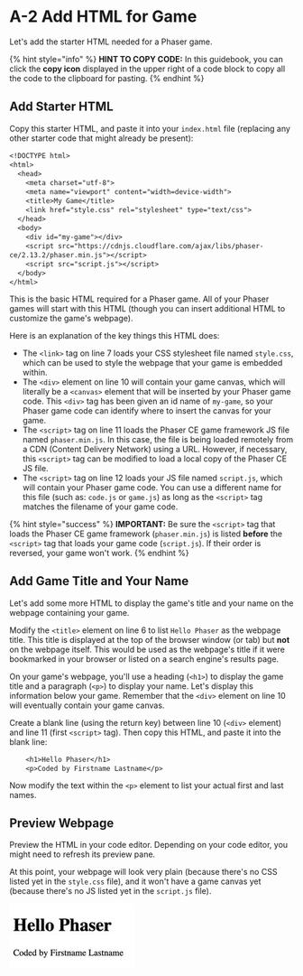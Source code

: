 # A-2 Add HTML for Game

Let's add the starter HTML needed for a Phaser game.

{% hint style="info" %}
**HINT TO COPY CODE:**  In this guidebook, you can click the **copy icon** displayed in the upper right of a code block to copy all the code to the clipboard for pasting.
{% endhint %}

## Add Starter HTML

Copy this starter HTML, and paste it into your `index.html` file \(replacing any other starter code that might already be present\):

```markup
<!DOCTYPE html>
<html>
  <head>
    <meta charset="utf-8">
    <meta name="viewport" content="width=device-width">
    <title>My Game</title>
    <link href="style.css" rel="stylesheet" type="text/css">
  </head>
  <body>
	<div id="my-game"></div>
	<script src="https://cdnjs.cloudflare.com/ajax/libs/phaser-ce/2.13.2/phaser.min.js"></script>
	<script src="script.js"></script>
  </body>
</html>
```

This is the basic HTML required for a Phaser game. All of your Phaser games will start with this HTML \(though you can insert additional HTML to customize the game's webpage\).

Here is an explanation of the key things this HTML does: 

* The `<link>` tag on line 7 loads your CSS stylesheet file named `style.css`, which can be used to style the webpage that your game is embedded within.
* The `<div>` element on line 10 will contain your game canvas, which will literally be a `<canvas>` element that will be inserted by your Phaser game code. This `<div>` tag has been given an id name of `my-game`, so your Phaser game code can identify where to insert the canvas for your game.
* The `<script>` tag on line 11 loads the Phaser CE game framework JS file named `phaser.min.js`. In this case, the file is being loaded remotely from a CDN \(Content Delivery Network\) using a URL. However, if necessary, this `<script>` tag can be modified to load a local copy of the Phaser CE JS file.
* The `<script>` tag on line 12 loads your JS file named `script.js`, which will contain your Phaser game code. You can use a different name for this file \(such as: `code.js` or `game.js`\) as long as the `<script>` tag matches the filename of your game code.

{% hint style="success" %}
**IMPORTANT:**  Be sure the `<script>` tag that loads the Phaser CE game framework \(`phaser.min.js`\) is listed **before** the `<script>` tag that loads your game code \(`script.js`\). If their order is reversed, your game won't work.
{% endhint %}

## Add Game Title and Your Name

Let's add some more HTML to display the game's title and your name on the webpage containing your game.

Modify the `<title>` element on line 6 to list `Hello Phaser` as the webpage title. This title is displayed at the top of the browser window \(or tab\) but **not** on the webpage itself. This would be used as the webpage's title if it were bookmarked in your browser or listed on a search engine's results page.

On your game's webpage, you'll use a heading \(`<h1>`\) to display the game title and a paragraph \(`<p>`\) to display your name. Let's display this information below your game. Remember that the `<div>` element on line 10 will eventually contain your game canvas.

Create a blank line \(using the return key\) between line 10 \(`<div>` element\) and line 11 \(first `<script>` tag\). Then copy this HTML, and paste it into the blank line:

```markup
	<h1>Hello Phaser</h1>
	<p>Coded by Firstname Lastname</p>
```

Now modify the text within the `<p>` element to list your actual first and last names.

## Preview Webpage

Preview the HTML in your code editor. Depending on your code editor, you might need to refresh its preview pane.

At this point, your webpage will look very plain \(because there's no CSS listed yet in the `style.css` file\), and it won't have a game canvas yet \(because there's no JS listed yet in the `script.js` file\).

![](../../.gitbook/assets/hello-phaser-html-preview.jpg)



